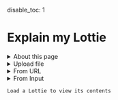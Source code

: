 disable_toc: 1

Explain my Lottie
=================

<style>
.info_box_trigger {
    display: inline-block;
    border-bottom: 1px dotted black;
    cursor: pointer;
}

.info_box_content, .info_box_lottie {
    display: none;
}

#info_box {
    display: none;
    width: 512px;
    border: 5px solid #555;
    border-radius: 6px;
    padding: 5px;
    position: absolute;
    z-index: 1;
    top: 0;
    left: 0;
    margin-left: 30px;
/*     opacity: 0; */
/*     transition: opacity 0.3s; */
    background: white;
    color: black;
    font-style: normal;
    word-break: normal;
}


#info_box::before {
    content: "";
    position: absolute;
    top: 0;
    left: 0;
    margin-top: 5px;
    border-width: 5px;
    border-style: solid;
    border-color: transparent #555 transparent transparent;
    margin-left: -15px;
    height: 5px;
}

#info_box .info_box_content{
    display: block;
}

.info_box_lottie {
    max-width: 300px;
    max-height: 300px;
    margin-top: 1.2em;
}

.info_box_content .description {
    white-space: pre-wrap;
}

.collapse-button {
    cursor: pointer;
    margin: 0 1ch;
}
.collapser {
    display: inline;
}
.collapser.collapsed {
    display: none;
}

summary {
    display: list-item;
}
</style>
<script src="../../scripts/lottie_explain.js"></script>
<details>
    <summary>About this page</summary>
    <p>This page allows you to load a lottie animation and, once you do,
    it shows an interactive explanation of the animation you loaded.</p>
    <p>It will render the file as a Formatted JSON,
    where you can click on objects and properties to open up a dialog with
    A brief explanation of what that object is.</p>
    <p>On that dialog you can also find links to a more in-depth explanation
    and a preview of the object you clicked on.</p>
    <p>If an object contains something that looks invalid, it will be highlighted accordingly.</p>
</details>

<details>
    <summary>Upload file</summary>
    <p><input type="file" onchange="lottie_file_input(event);" /></p>
</details>
<details>
    <summary>From URL</summary>
    <p><input type="text" id="input_from_url" /></p>
    <p><button onclick="lottie_url_input(document.getElementById('input_from_url').value)">Explain</button>
</details>
<details>
    <summary>From Input</summary>
    <div class="highlighted-input" style="height: 512px;">
    <textarea autocomplete="off" class="code-input" data-lang="js" data-lottie-input="editor"
    name="json" oninput="syntax_edit_update(this, this.value); syntax_edit_scroll(this); "
    onkeydown="syntax_edit_tab(this, event);" onscroll="syntax_edit_scroll(this);"
    rows="3" spellcheck="false" id="editor_input"></textarea>
    <pre aria-hidden="true"><code class="language-js hljs">
    </code></pre>
    </div>
    <p><button onclick="lottie_string_input(document.getElementById('editor_input').value)">Explain</button>
</details>
<pre><code id="explainer">Load a Lottie to view its contents</code></pre>
<div id="info_box"><div class="info_box_details"></div><div class="info_box_lottie alpha_checkered"></div><div>
<script>
function input_error(e)
{
    clear_element(parent);
    parent.appendChild(document.createTextNode("Could not load input!"));
    console.error(e);
}

function lottie_file_input(ev)
{
    lottie_receive_files(ev.target.files);
}

function lottie_receive_files(files)
{
    for ( var i = 0; i < files.length; i++ )
    {
        var file = files[i];
        if ( file.type.match("application/json") )
        {
            var reader = new FileReader();

            reader.onload = function(e2)
            {
                lottie_string_input(e2.target.result);
            };

            reader.readAsText(file);
            return;
        }
    }
}

function lottie_url_input(url)
{
    clear_element(parent);
    parent.appendChild(document.createTextNode("Loading..."));

    fetch(url).then(
        r => r.json().then(lottie_set_json).catch(input_error)
    ).catch(input_error);
}

function lottie_string_input(string)
{
    try {
        lottie_set_json(JSON.parse(string));
    } catch ( e ) {
        input_error(e);
    }
}

function clear_element(parent)
{
    while ( parent.firstChild )
        parent.removeChild(parent.firstChild);
}

function lottie_set_json(json)
{
    clear_element(parent);
    parent.appendChild(document.createTextNode("Loading..."));

    setTimeout(function(){
        clear_element(parent);
        var formatter = new JsonFormatter(parent);
        formatter.lottie = json;
        var object = new SchemaObject(json);
        schema.root.validate(object, true, true);
        object.explain(formatter);
        formatter.finalize();
    });
}

function critical_error(err)
{
    alert("Could not load data");
    console.error(err);
}

var parent = document.getElementById("explainer");
var schema = null;
var info_box = new InfoBox(document.getElementById("info_box"));
var icons = {
    "#/$defs/animated-properties/color-value": "fas fa-palette",
    "#/$defs/animated-properties/gradient-colors": "fas fa-swatchbook",
    //"#/$defs/animated-properties/keyframe-bezier-handle": "fas fa-bezier-curve",
    "#/$defs/animated-properties/keyframe": "fas fa-key",
    "#/$defs/animated-properties/multi-dimensional": "fas fa-running",
    "#/$defs/animated-properties/position-keyframe": "fas fa-key",
    "#/$defs/animated-properties/position": "fas fa-map-marker-alt",
    "#/$defs/animated-properties/shape-keyframe": "fas fa-key",
    "#/$defs/animated-properties/shape-property": "fas fa-bezier-curve",
    "#/$defs/animated-properties/split-vector": "fas fa-map-marker-alt",
    "#/$defs/animated-properties/position-value": "fas fa-running",
    "#/$defs/animated-properties/value": "fas fa-running",

    "#/$defs/animation/animation": "fas fa-video",
    "#/$defs/animation/metadata": "fas fa-info-circle",
    "#/$defs/animation/motion-blur": "fas fa-wind",

    "#/$defs/assets/image": "fas fa-file-image",
    "#/$defs/assets/sound": "fas fa-file-audio",
    "#/$defs/assets/precomposition": "fas fa-file-video",

    "#/$defs/helpers/bezier": "fas fa-bezier-curve",
    "#/$defs/helpers/color": "fas fa-palette",
    "#/$defs/helpers/mask": "fas fa-theater-mask",
    "#/$defs/helpers/transform": "fas fa-arrows-alt",

    "#/$defs/layers/shape-layer": "fas fa-shapes",
    "#/$defs/layers/image-layer": "fas fa-image",
    "#/$defs/layers/precomposition-layer": "fas fa-video",
    "#/$defs/layers/solid-color-layer": "fas fa-square-full",
    "#/$defs/layers/text-layer": "fas fa-font",
    "#/$defs/layers/null-layer": "fas fa-sitemap",

    "#/$defs/shapes/ellipse": "fas fa-circle",
    "#/$defs/shapes/fill": "fas fa-fill-drip",
    "#/$defs/shapes/gradient-fill": "fas fa-fill-drip",
    "#/$defs/shapes/gradient-stroke": "fas fa-paint-brush",
    "#/$defs/shapes/group": "fas fa-object-group",
    "#/$defs/shapes/path": "fas fa-bezier-curve",
    "#/$defs/shapes/polystar": "fas fa-star",
    "#/$defs/shapes/rectangle": "fas fa-rectangle",
    "#/$defs/shapes/stroke": "fas fa-paint-brush",
    "#/$defs/shapes/transform": "fas fa-arrows-alt",
    "#/$defs/shapes/shape-list": "fas fa-list",

    "#/$defs/text/character-data": "fas fa-font",
    "#/$defs/text/font-list": "fas fa-list",
    "#/$defs/text/font": "fas fa-font",
    "#/$defs/text/text-animator-data": "fas fa-font",
    "#/$defs/text/text-data": "fas fa-running",
    "#/$defs/text/text-document": "far fa-file-alt",
    "#/$defs/text/text-data-keyframe": "fas fa-key",
}

var requests = [fetch("/lottie-docs/schema/lottie.schema.json"), fetch("/lottie-docs/schema/docs_mapping.json")]
Promise.all(requests)
.then(responses => {
    Promise.all(responses.map(r => r.json()))
    .then(jsons => { schema = new SchemaData(jsons[0], jsons[1]); })
    .catch(critical_error);
})
.catch(critical_error);

document.body.addEventListener("click", e => info_box.hide());


function quick_test()
{
    if ( !schema )
    {
        setTimeout(quick_test, 0.1);
        return;
    }

    var lottie_json = {
        "fr": 60,
        "ip": 0,
        "op": 60,
        "w": 512,
        "h": 512,
        "ddd": 0,
        "meta": {"g":"Test","a":"","k":"","d":123,"tc":"#FFFFFF"},
        "assets": [],
        "markers": [],
        "layers": [
            {
                "ddd": 0,
                "hd": false,
                "ip": 0,
                "op": 60,
                "st": 0,
                "ks": {},
                "ao": 0,
                "hasMask": false,
                "masksProperties": [],
                "ef": [],
                "mb": false,
                "ty": 4,
                "shapes": [
                    /*{
                        "ty": "sh",
                        "ks": {
                            "a": 0,
                            "k": {
                                "v": [
                                    [100, 10],
                                    [190, 100],
                                    [100, 190],
                                    [0, 100],
                                ],
                                "i": [
                                    [0, 0],
                                    [0, 0],
                                    [0, 0],
                                    [0, 0],
                                ],
                                "o": [
                                    [0, 0],
                                    [0, 0],
                                    [0, 0],
                                    [0, 0],
                                ],
                                "c": true
                            }
                        }
                    },*/
                    {
                        "hd": false,
                        "ty": "el",
                        "p": {
                            "a": 0,
                            "k": [
                                256,
                                256
                            ]
                        },
                        /*"p": {
                            "a": 1,
                            "k": [
                                {
                                    "t": 0,
                                    "s": [100, 256],
                                    "o": {x: 0.3, y: 0},
                                    "i": {x: 0.7, y: 1},
                                },
                                {
                                    "t": 30,
                                    "s": [300, 256],
                                    "o": {x: [0.3], y: [0]},
                                    "i": {x: [0.7], y: [1]},
                                },
                                {
                                    "t": 60,
                                    "s": [100, 256],
                                    "o": {x: [0.3], y: [0]},
                                    "i": {x: [0.7], y: [1]},
                                }
                            ]
                        },*/
                        "s": {
                            "a": 0,
                            "k": [
                                200,
                                200
                            ]
                        }
                    },
                    {
                        "hd": false,
                        "o": {
                            "a": 0,
                            "k": 100
                        },
                        "ty": "fl",
                        "c": {
                            "a": 0,
                            "k": [
                                1,
                                0,
                                0
                            ]
                        },
                        "bm": 1
                        /*
                        "ty": "gf",
                        "g": {
                            "p": 2,
                            "k": {
                                "a": 0,
                                "k": [
                                    0,
                                    1,
                                    0,
                                    0,
                                    1,
                                    0,
                                    0,
                                    0,
                                ]
                            }
                        },
                        "s": {"a":0, "k":[300, 0]},
                        "e": {"a":0, "k":[400, 0]},
                        "t": 1,
                        */
                    }
                ]
            }
        ]
    };

    /*lottie_json = {
        "v": "5.5.2",
        "fr": 60,
        "ip": 0,
        "op": 60,
        "w": 512,
        "h": 512,
        "assets": [],
        "fonts": {
            "list": [
                {
                    "ascent": 72,
                    "fFamily": "sans",
                    "fName": "sans-Regular",
                    "fStyle": "Regular",
                    "fPath": "sans"
                }
            ]
        },
        "layers": [
            {
                "ip": 0,
                "op": 60,
                "st": 0,
                "ks": {
                    "p": {"a": 0, "k": [200, 200]}
                },
                "ty": 5,
                "t": {
                    "a": [],
                    "d": {
                        "k": [
                            {
                                "s": {
                                    "f": "sans-Regular",
                                    "fc": [1, 0, 0],
                                    "s": 50,
                                    "t": "Hello",
                                    "j": 0
                                },
                                "t": 0
                            }
                        ]
                    },
                    "m": {
                        "a": {"a": 0, "k": [0,0]},
                        "g": 3
                    },
                    "p": {}
                }
            }
        ]
    };*/
    lottie_set_json(lottie_json);
}

quick_test();

</script>
